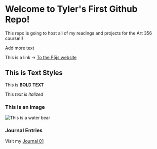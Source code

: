 # Welcome to Tyler's First Github Repo! 

This repo is going to host all of my readings and projects for the Art 356 course!!!

Add more text

This is a link -> [To the P5js website](https://p5js.org/)

## This is Text Styles

This is **BOLD TEXT**

This *text is italized*

### This is an image

![This is a water bear](https://myoctocat.com/assets/images/base-octocat.svg)

### Journal Entries

Visit my [Journal 01](journal/8262025_entry.md)
